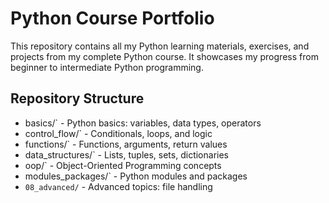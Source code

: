 # Python Course Portfolio

This repository contains all my Python learning materials, exercises, and projects from my complete Python course. It showcases my progress from beginner to intermediate Python programming.

## Repository Structure

- basics/` - Python basics: variables, data types, operators
- control_flow/` - Conditionals, loops, and logic
- functions/` - Functions, arguments, return values
- data_structures/` - Lists, tuples, sets, dictionaries
- oop/` - Object-Oriented Programming concepts
- modules_packages/` - Python modules and packages
- `08_advanced/` - Advanced topics: file handling
